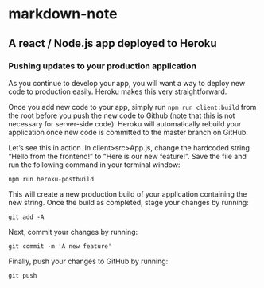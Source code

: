 # markdown-note
## A react / Node.js app deployed to Heroku

### Pushing updates to your production application

As you continue to develop your app, you will want a way to deploy new code to production easily. Heroku makes this very straightforward.

Once you add new code to your app, simply run ```npm run client:build``` from the root before you push the new code to Github (note that this is not necessary for server-side code). 
Heroku will automatically rebuild your application once new code is committed to the master branch on GitHub.


Let’s see this in action. 
In client>src>App.js, change the hardcoded string “Hello from the frontend!” to “Here is our new feature!”. 
Save the file and run the following command in your terminal window:

```npm run heroku-postbuild```

This will create a new production build of your application containing the new string. Once the build as completed, stage your changes by running:

```git add -A```

Next, commit your changes by running:

```git commit -m 'A new feature'```

Finally, push your changes to GitHub by running:

```git push```